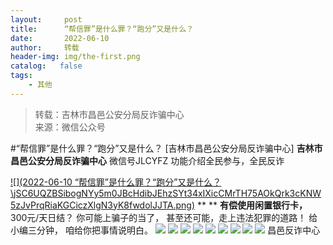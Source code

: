 ```yaml
---
layout:     post
title:      “帮信罪”是什么罪？“跑分”又是什么？
date:       2022-06-10
author:     转载
header-img: img/the-first.png
catalog:   false
tags:
    - 其他
---
```


<blockquote><p>转载：吉林市昌邑公安分局反诈骗中心<br>
来源：微信公众号</p></blockquote>

#“帮信罪”是什么罪？“跑分”又是什么？
[吉林市昌邑公安分局反诈骗中心]
**吉林市昌邑公安分局反诈骗中心**
微信号JLCYFZ
功能介绍全民参与，全民反诈

[![](2022-06-10
“帮信罪”是什么罪？“跑分”又是什么？\\jSC6UQZBSibogNYy5m0JBcHdibJEhzSYt34xIXicCMrTH75AOkQrk3cKNW5zJvPrqRiaKGCiczXlgN3yK8fwdolJJTA.png)](http://mp.weixin.qq.com/s?__biz=Mzg5OTU0NzY5OQ==&mid=2247505719&idx=1&sn=46a17a9802b3ba593dca5ae305bc00ce&chksm=c053006bf724897d36ca7d87469be28ee260ccd2d651af1276ee6a5644ae6101985d69110a25&scene=21#wechat_redirect)
**
**
**有偿使用闲置银行卡，**
300元/天日结？
你可能上骗子的当了，
甚至还可能，走上违法犯罪的道路！
给小编三分钟，
咱给你把事情说明白。
![]({{site.baseurl}}/postimg/G5oPVGtZ6hx4qCwibQKEVRicE75BLVnAeo6xp2TAcibd6Q1nEds87Cj6NxcsAyAZe1f8ZBJF3cTfOcKLHlqDdqdYQ.jpeg)
![]({{site.baseurl}}/postimg/G5oPVGtZ6hx4qCwibQKEVRicE75BLVnAeoq6H7QjJ6Biah4zA2NoV80MfQfKjwicAdaeLKwScU1VIgRtJQItlWIdew.jpeg)
![]({{site.baseurl}}/postimg/G5oPVGtZ6hx4qCwibQKEVRicE75BLVnAeooK4BEfo3fcKibDx2tSOkqBNxWAGwXzov5Jw4x6DUAIsg1Yg1JYB1Mxg.jpeg)
![]({{site.baseurl}}/postimg/G5oPVGtZ6hx4qCwibQKEVRicE75BLVnAeoZrjeD3RWNdhYv4pXQ6pXzcd1KiaxicDqc72NVuWEtHsL8v8dmesohjOQ.jpeg)
![]({{site.baseurl}}/postimg/G5oPVGtZ6hx4qCwibQKEVRicE75BLVnAeolveUWogoYPNO0OYfGHh5nJ1ocNS1zOKrMaKjacGOOUmOe7DVGdrU1w.jpeg)
![]({{site.baseurl}}/postimg/G5oPVGtZ6hx4qCwibQKEVRicE75BLVnAeoKntNY6a2rycF3qh30BDkN65iaRdiaj9KhiafkzfECKuqPREBluCurmPCg.jpeg)
![]({{site.baseurl}}/postimg/G5oPVGtZ6hx4qCwibQKEVRicE75BLVnAeoEjk46C7WddQHz8uQBdaNByK2GHyNpo1mudHWZ4ibYGt01CfDTY5XNEQ.jpeg)
![]({{site.baseurl}}/postimg/jSC6UQZBSibpInAniayrBicJIk8AlWTnsSzZDkyYWB9C4ejaHsl0HjRCJafBhNZCCC644tLLCtUhhNqKvqCljx1PA.jpeg)
![]({{site.baseurl}}/postimg/7f48KExj8S5r2SoPGyAOBicw10ceBIVvVyAZKyXZwOMhprgf3NnMPSWTyzkYmZdk4yWdHpCzz9cCQXib3ubBvAOA.jpeg)
昌邑反诈中心
